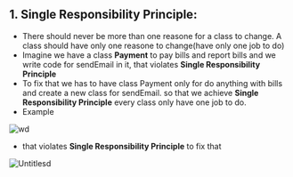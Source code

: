 ## 1. Single Responsibility Principle:
- There should never be more than one reasone for a class to change. A class should have only one reasone to change(have only one job to do)
- Imagine we have a class **Payment** to pay bills and report bills and we write code for sendEmail in it, that violates **Single Responsibility Principle**
- To fix that we has to have class Payment only for do anything with bills and create a new class for sendEmail. so that we achieve **Single Responsibility Principle** every class only have one job to do.
- Example

![wd](https://github.com/NourhanSaeed707/SOLID-Principles-Java/assets/64387352/0084190c-d8b8-47de-b1c8-d45a28cf02be)
- that violates **Single Responsibility Principle** to fix that

![Untitlesd](https://github.com/NourhanSaeed707/SOLID-Principles-Java/assets/64387352/229a059c-20f7-4ce9-be34-132a30b4ba98)




